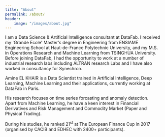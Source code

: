 ```yaml
---
title: "About"
permalink: /about/
header:
    image: "/images/about.jpg"
---
```


I am a Data Science & Artificial Intelligence consultant at DataFab. I received my 'Grande Ecole' Master's degree in Engineering from ENSIAME Engineering School at Haut-de-France Polytechnic University, and my M.S. in Operations Research and Machine Learning from TSINGHUA University. Before joining DataFab, I had the opportunity to work at a number of industrial research labs including ALTRAN research Labs and I have also worked in consultancy for Synechron.



Amine EL KHAIR is a Data Scientist trained in Artificial Intelligence, Deep Learning, Machine Learning and their applications, currently working at DataFab in Paris.

His research focuses on time series forcasting and anomaly detection. Apart from Machine Learning, he have a keen interest in Financial Derivatives and Risk Management and Commodity Market (Paper and Physical Trading).

During his studies, he ranked 21<sup>st</sup> at The European Finance Cup in 2017 (organised by CACIB and EDHEC with 2400+ participants).




